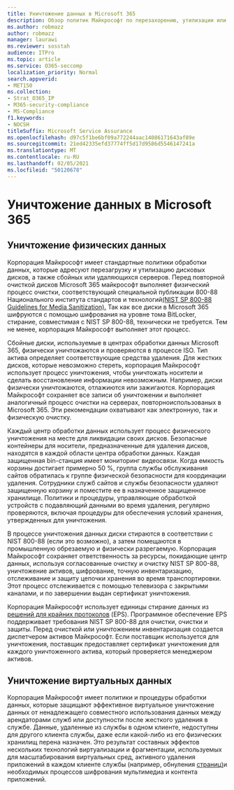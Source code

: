 ```yaml
---
title: Уничтожение данных в Microsoft 365
description: Обзор политик Майкрософт по перезахорению, утилизации или уничтожению дисков и серверов центра обработки данных Microsoft 365.
ms.author: robmazz
author: robmazz
manager: laurawi
ms.reviewer: sosstah
audience: ITPro
ms.topic: article
ms.service: O365-seccomp
localization_priority: Normal
search.appverid:
- MET150
ms.collection:
- Strat_O365_IP
- M365-security-compliance
- MS-Compliance
f1.keywords:
- NOCSH
titleSuffix: Microsoft Service Assurance
ms.openlocfilehash: d97c5f1be6bf09a772244aac14086171643af89e
ms.sourcegitcommit: 21ed42335efd37774ff5d17d9586d5546147241a
ms.translationtype: MT
ms.contentlocale: ru-RU
ms.lasthandoff: 02/05/2021
ms.locfileid: "50120678"
---
```

# <a name="data-destruction-in-microsoft-365"></a>Уничтожение данных в Microsoft 365

## <a name="physical-data-destruction"></a>Уничтожение физических данных

Корпорация Майкрософт имеет стандартные политики обработки данных, которые адресуют перезагрузку и утилизацию дисковых дисков, а также сбойных или удаляющихся серверов. Перед повторной очисткой дисков Microsoft 365 майкрософт выполняет физический процесс очистки, соответствующий специальной публикации 800-88 Национального института стандартов и технологий[(NIST SP 800-88 Guidelines for Media Sanitization).](https://nvlpubs.nist.gov/nistpubs/SpecialPublications/NIST.SP.800-88r1.pdf) Так как все диски в Microsoft 365 шифруются с помощью шифрования на уровне тома BitLocker, стирание, совместимая с NIST SP 800-88, технически не требуется. Тем не менее, корпорация Майкрософт выполняет этот процесс.

Сбойные диски, используемые в центрах обработки данных Microsoft 365, физически уничтожаются и проверяются в процессе ISO. Тип актива определяет соответствующие средства удаления. Для жестких дисков, которые невозможно стереть, корпорация Майкрософт использует процесс уничтожения, чтобы уничтожать носители и сделать восстановление информации невозможным. Например, диски физически уничтожаются, отлажиются или зажигаются. Корпорация Майкрософт сохраняет все записи об уничтожении и выполняет аналогичный процесс очистки на серверах, повторноиспользованых в Microsoft 365. Эти рекомендации охватывают как электронную, так и физическую очистку.

Каждый центр обработки данных использует процесс физического уничтожения на месте для ликвидации своих дисков. Безопасные контейнеры для носители, предназначенные для удаления дисков, находятся в каждой области центра обработки данных. Каждая защищенная bin-станция имеет мониторинг видеосвязи. Когда емкость корзины достигает примерно 50 %, группа службы обслуживания сайтов обратилась к группе физической безопасности для координации удаления. Сотрудники служб сайтов и службы безопасности удаляют защищенную корзину и поместите ее в назначенное защищенное хранилище. Политики и процедуры, управляющие обработкой устройств с подавляющий данными во время удаления, регулярно проверяются, включая процедуры для обеспечения условий хранения, утвержденных для уничтожения.

В процессе уничтожения данных диски стираются в соответствии с NIST 800-88 (если это возможно), а затем помещаются в промышленную обрезаемую и физически разрегаемую. Корпорация Майкрософт сохраняет ответственность за ресурсы, покидающие центр данных, используя согласованные очистку и очистку NIST SP 800-88, уничтожение активов, шифрование, точную инвентаризацию, отслеживание и защиту цепочки хранения во время транспортировки. Этот процесс отслеживается с помощью телевизора с закрытыми каналами, и по завершении выдан сертификат уничтожения.

Корпорация Майкрософт использует единицы стирание данных из [решений для крайних протоколов](https://www.enterprisedataerasure.com/) (EPS). Программное обеспечение EPS поддерживает требования NIST SP 800-88 для очистки, очистки и защиты. Перед очисткой или уничтожением инвентаризация создается диспетчером активов Майкрософт. Если поставщик используется для уничтожения, поставщик предоставляет сертификат уничтожения для каждого уничтоженного актива, который проверяется менеджером активов.

## <a name="virtual-data-destruction"></a>Уничтожение виртуальных данных

Корпорация Майкрософт имеет политики и процедуры обработки данных, которые защищают эффективное виртуальное уничтожение данных от ненадлежащего совместного использования данных между арендаторами служб или доступности после жесткого удаления в службе. Данные, удаленные из службы в одном клиенте, недоступны для другого клиента службы, даже если какой-либо из его физических хранилищ перена назначен. Это результат составных эффектов нескольких технологий виртуализации и фрагментации, используемых для масштабирования виртуальных сред, активного удаления приложений в каждом клиенте службы (например, обнуления [страниц)](/office365/securitycompliance/office-365-exchange-online-data-deletion#page-zeroing)и необходимых процессов шифрования мультимедиа и контента приложений.
